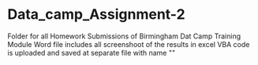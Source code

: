 # Data_camp_Assignment-2

Folder for all Homework Submissions of Birmingham Dat Camp Training Module
Word file includes all screenshoot of the results in excel 
VBA code is uploaded and saved at separate file with name ""
